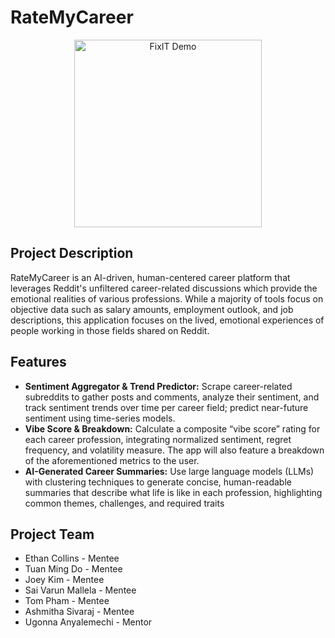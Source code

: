# RateMyCareer

<p align="center">
  <img width="300px "src="https://media2.giphy.com/media/v1.Y2lkPTc5MGI3NjExbTdodW1lems0d3ZzemV4OXBkMXZ5dzFjcXZ5aGkzMWk1YXhzaXh6ciZlcD12MV9naWZzX3NlYXJjaCZjdD1n/OoHeo553D4907r1642/giphy.webp" alt="FixIT Demo">
</p>

## Project Description

RateMyCareer is an AI-driven, human-centered career platform that leverages Reddit's unfiltered career-related discussions which provide the emotional realities of various professions. While a majority of tools focus on objective data such as salary amounts, employment outlook, and job descriptions, this application focuses on the lived, emotional experiences of people working in those fields shared on Reddit.

## Features

- **Sentiment Aggregator & Trend Predictor:** Scrape career-related subreddits to gather posts and comments, analyze their sentiment, and track sentiment trends over time per career field; predict near-future sentiment using time-series models.
- **Vibe Score & Breakdown:** Calculate a composite “vibe score” rating for each career profession, integrating normalized sentiment, regret frequency, and volatility measure. The app will also feature a breakdown of the aforementioned metrics to the user.
- **AI-Generated Career Summaries:** Use large language models (LLMs) with clustering techniques to generate concise, human-readable summaries that describe what life is like in each profession, highlighting common themes, challenges, and required traits

## Project Team

- Ethan Collins - Mentee
- Tuan Ming Do - Mentee
- Joey Kim - Mentee
- Sai Varun Mallela - Mentee
- Tom Pham - Mentee
- Ashmitha Sivaraj - Mentee
- Ugonna Anyalemechi - Mentor
